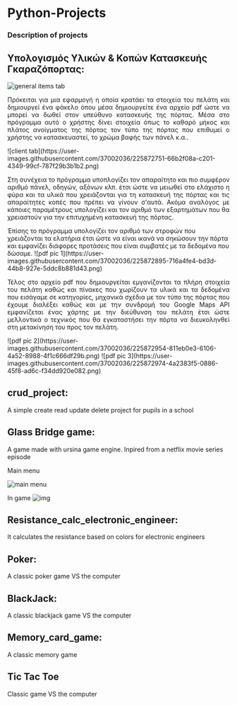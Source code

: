 # Python-Projects

### Description of projects

## Υπολογισμός Υλικών & Κοπών Κατασκευής Γκαραζόπορτας:
![general items tab](https://user-images.githubusercontent.com/37002036/225872642-d3d6365d-fb24-4b80-8369-d9b2ca2c2e2b.png)

<p align="justify">Πρόκειται για μια εφαρμογή η οποία κρατάει τα στοιχεία του πελάτη και δημιουργεί ένα φάκελο όπου μέσα δημιουργείτε ένα αρχείο pdf ώστε να μπορεί να δωθεί στον υπεύθυνο κατασκευής της πόρτας. Μέσα στο πρόγραμμα αυτό ο χρήστης δίνει στοιχεία όπως το καθαρό μήκος και πλάτος ανοίγματος της πόρτας τον τύπο της πόρτας που επιθυμεί ο χρήστης να κατασκευαστεί, το χρώμα βαφής των πάνελ κ.α..<p/>
![client tab](https://user-images.githubusercontent.com/37002036/225872751-66b2f08a-c201-4349-99cf-787f29b3b1b2.png)

<p align="justify">Στη συνέχεια το πρόγραμμα υποπλογίζει τον απαραίτητο και πιο συμφέρον αριθμό πάνελ, οδηγών, αξόνων κλπ. έτσι ώστε να μειωθεί στο ελάχιστο η φύρα και τα υλικά που χρειάζονται για τη κατασκευή της πόρτας και τις απαραίτητες κοπές που πρέπει να γίνουν σ'αυτά. Ακόμα αναλόγος με κάποιες παραμέτρους υπολογίζει και τον αριθμό των εξαρτημάτων που θα χρειαστούν για την επιτυχημένη κατασκευή της πόρτας.<p/> Έπίσης το πρόγραμμα υπολογίζει τον αριθμό των στροφών που χρειάζονται τα ελατήρια έτσι ώστε να είναι ικανά να σηκώσουν την πόρτα και εμφανίζει διάφορες προτάσεις που είναι συμβατές με τα δεδομένα που δώσαμε.
![pdf pic 1](https://user-images.githubusercontent.com/37002036/225872895-716a4fe4-bd3d-44b8-927e-5ddc8b881d43.png)

<p align="justify">Τέλος στο αρχείο pdf που δημιουργείται εμγανίζονται τα πλήρη στοιχεία του πελάτη καθώς και πίνακες που χωρίζουν τα υλικά και τα δεδομένα που εισάγαμε σε κατηγορίες, μηχανικά σχέδια με τον τύπο της πόρτας που έχουμε διαλέξει καθώς και με την συνδρομή του Google Maps API εμφανίζεται ένας χάρτης με την διεύθυνση του πελάτη έτσι ώστε μελλοντικά ο τεχνικός που θα εγκαταστήσει την πόρτα να διευκοληνθεί στη μετακίνηση του προς τον πελάτη.<p/>
![pdf pic 2](https://user-images.githubusercontent.com/37002036/225872954-811eb0e3-6106-4a52-8988-4f1c666df29b.png)
![pdf pic 3](https://user-images.githubusercontent.com/37002036/225872974-4a2383f5-0886-45f8-ad6c-f34dd920e082.png)

## crud_project:
A simple create read update delete project for pupils in a school

## Glass Bridge game:
A game made with ursina game engine. Inpired from a netflix movie series episode

Main menu

![main menu](https://user-images.githubusercontent.com/37002036/152234260-9b8a7cd1-f2c7-42a7-8ca6-b0e4a606e99a.png)

In game
![img](https://user-images.githubusercontent.com/37002036/152234168-d0b78060-d6e9-46d1-b280-2edb1f238610.png)


## Resistance_calc_electronic_engineer:
It calculates the resistance based on colors for electronic engineers

## Poker:
A classic poker game VS the computer

## BlackJack:
A classic blackjack game VS the computer

## Memory_card_game:
A classic memory game

## Tic Tac Toe
Classic game VS the computer 

